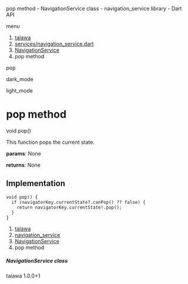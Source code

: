 




pop method - NavigationService class - navigation\_service library - Dart API







menu

1. [talawa](../../index.html)
2. [services/navigation\_service.dart](../../services_navigation_service/services_navigation_service-library.html)
3. [NavigationService](../../services_navigation_service/NavigationService-class.html)
4. pop method

pop


dark\_mode

light\_mode




# pop method


void
pop()

This function pops the current state.

**params**:
None

**returns**:
None


## Implementation

```
void pop() {
  if (navigatorKey.currentState?.canPop() ?? false) {
    return navigatorKey.currentState!.pop();
  }
}
```

 


1. [talawa](../../index.html)
2. [navigation\_service](../../services_navigation_service/services_navigation_service-library.html)
3. [NavigationService](../../services_navigation_service/NavigationService-class.html)
4. pop method

##### NavigationService class





talawa
1.0.0+1






